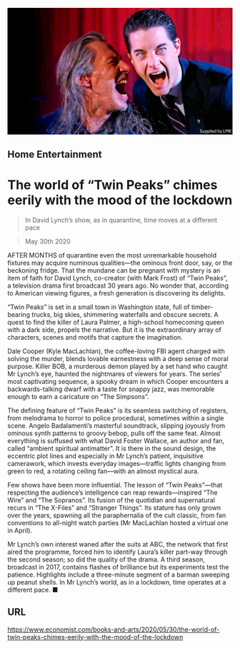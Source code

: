 ![](./images/20200530_BKP007_0.jpg)

## Home Entertainment

# The world of “Twin Peaks” chimes eerily with the mood of the lockdown

> In David Lynch’s show, as in quarantine, time moves at a different pace

> May 30th 2020

AFTER MONTHS of quarantine even the most unremarkable household fixtures may acquire numinous qualities—the ominous front door, say, or the beckoning fridge. That the mundane can be pregnant with mystery is an item of faith for David Lynch, co-creator (with Mark Frost) of “Twin Peaks”, a television drama first broadcast 30 years ago. No wonder that, according to American viewing figures, a fresh generation is discovering its delights.

“Twin Peaks” is set in a small town in Washington state, full of timber-bearing trucks, big skies, shimmering waterfalls and obscure secrets. A quest to find the killer of Laura Palmer, a high-school homecoming queen with a dark side, propels the narrative. But it is the extraordinary array of characters, scenes and motifs that capture the imagination.

Dale Cooper (Kyle MacLachlan), the coffee-loving FBI agent charged with solving the murder, blends lovable earnestness with a deep sense of moral purpose. Killer BOB, a murderous demon played by a set hand who caught Mr Lynch’s eye, haunted the nightmares of viewers for years. The series’ most captivating sequence, a spooky dream in which Cooper encounters a backwards-talking dwarf with a taste for snappy jazz, was memorable enough to earn a caricature on “The Simpsons”.

The defining feature of “Twin Peaks” is its seamless switching of registers, from melodrama to horror to police procedural, sometimes within a single scene. Angelo Badalamenti’s masterful soundtrack, slipping joyously from ominous synth patterns to groovy bebop, pulls off the same feat. Almost everything is suffused with what David Foster Wallace, an author and fan, called “ambient spiritual antimatter”. It is there in the sound design, the eccentric plot lines and especially in Mr Lynch’s patient, inquisitive camerawork, which invests everyday images—traffic lights changing from green to red, a rotating ceiling fan—with an almost mystical aura.

Few shows have been more influential. The lesson of “Twin Peaks”—that respecting the audience’s intelligence can reap rewards—inspired “The Wire” and “The Sopranos”. Its fusion of the quotidian and supernatural recurs in “The X-Files” and “Stranger Things”. Its stature has only grown over the years, spawning all the paraphernalia of the cult classic, from fan conventions to all-night watch parties (Mr MacLachlan hosted a virtual one in April).

Mr Lynch’s own interest waned after the suits at ABC, the network that first aired the programme, forced him to identify Laura’s killer part-way through the second season; so did the quality of the drama. A third season, broadcast in 2017, contains flashes of brilliance but its experiments test the patience. Highlights include a three-minute segment of a barman sweeping up peanut shells. In Mr Lynch’s world, as in a lockdown, time operates at a different pace. ■

## URL

https://www.economist.com/books-and-arts/2020/05/30/the-world-of-twin-peaks-chimes-eerily-with-the-mood-of-the-lockdown
